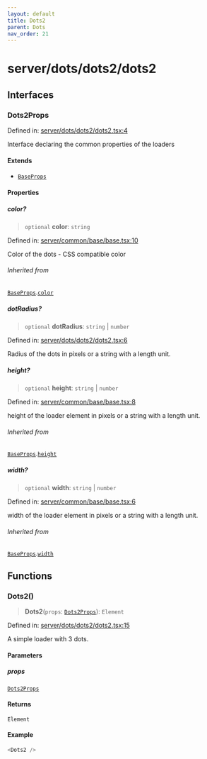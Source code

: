 ```yaml
---
layout: default
title: Dots2
parent: Dots
nav_order: 21
---
```


# server/dots/dots2/dots2

## Interfaces

### Dots2Props

Defined in: [server/dots/dots2/dots2.tsx:4](https://github.com/react18-tools/turborepo-template/blob/1cf80a13b8b96b543c3fd6c7736efca577d415a6/lib/src/server/dots/dots2/dots2.tsx#L4)

Interface declaring the common properties of the loaders

#### Extends

- [`BaseProps`](../../common/base/base.md#baseprops)

#### Properties

##### color?

> `optional` **color**: `string`

Defined in: [server/common/base/base.tsx:10](https://github.com/react18-tools/turborepo-template/blob/1cf80a13b8b96b543c3fd6c7736efca577d415a6/lib/src/server/common/base/base.tsx#L10)

Color of the dots - CSS compatible color

###### Inherited from

[`BaseProps`](../../common/base/base.md#baseprops).[`color`](../../common/base/base.md#color)

##### dotRadius?

> `optional` **dotRadius**: `string` \| `number`

Defined in: [server/dots/dots2/dots2.tsx:6](https://github.com/react18-tools/turborepo-template/blob/1cf80a13b8b96b543c3fd6c7736efca577d415a6/lib/src/server/dots/dots2/dots2.tsx#L6)

Radius of the dots in pixels or a string with a length unit.

##### height?

> `optional` **height**: `string` \| `number`

Defined in: [server/common/base/base.tsx:8](https://github.com/react18-tools/turborepo-template/blob/1cf80a13b8b96b543c3fd6c7736efca577d415a6/lib/src/server/common/base/base.tsx#L8)

height of the loader element in pixels or a string with a length unit.

###### Inherited from

[`BaseProps`](../../common/base/base.md#baseprops).[`height`](../../common/base/base.md#height)

##### width?

> `optional` **width**: `string` \| `number`

Defined in: [server/common/base/base.tsx:6](https://github.com/react18-tools/turborepo-template/blob/1cf80a13b8b96b543c3fd6c7736efca577d415a6/lib/src/server/common/base/base.tsx#L6)

width of the loader element in pixels or a string with a length unit.

###### Inherited from

[`BaseProps`](../../common/base/base.md#baseprops).[`width`](../../common/base/base.md#width)

## Functions

### Dots2()

> **Dots2**(`props`: [`Dots2Props`](#dots2props)): `Element`

Defined in: [server/dots/dots2/dots2.tsx:15](https://github.com/react18-tools/turborepo-template/blob/1cf80a13b8b96b543c3fd6c7736efca577d415a6/lib/src/server/dots/dots2/dots2.tsx#L15)

A simple loader with 3 dots.

#### Parameters

##### props

[`Dots2Props`](#dots2props)

#### Returns

`Element`

#### Example

```ts
<Dots2 />
```
